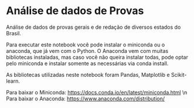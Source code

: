 # Análise de dados de Provas

Análise de dados de provas gerais e de redação de diversos estados do Brasil.

Para executar este notebook você pode instalar o miniconda ou o anaconda, que já vem com o Python. O Anaconda vem com muitas bibliotecas
instaladas, mas caso você não queira instalar todas, pode optar pelo miniconda e instalar somente as necessárias via
conda install.

As bibliotecas utilizadas neste notebook foram Pandas, Matplotlib e Scikit-learn.

Para baixar o Miniconda: https://docs.conda.io/en/latest/miniconda.html \n
Para baixar o Anaconda: https://www.anaconda.com/distribution/
